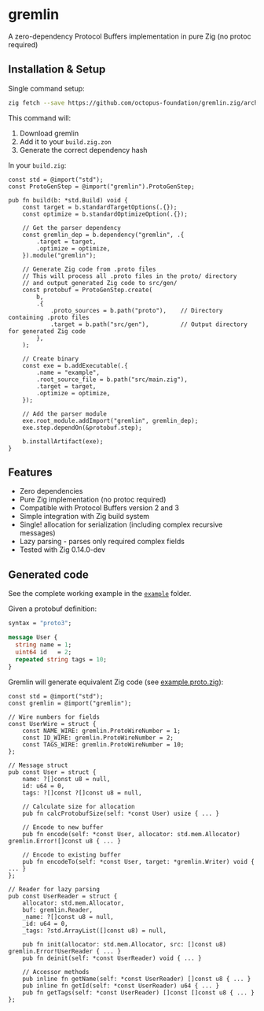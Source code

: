 # gremlin

A zero-dependency Protocol Buffers implementation in pure Zig (no protoc required)

## Installation & Setup

Single command setup:
```bash
zig fetch --save https://github.com/octopus-foundation/gremlin.zig/archive/refs/tags/0.0.0.tar.gz
```

This command will:
1. Download gremlin
2. Add it to your `build.zig.zon`
3. Generate the correct dependency hash

In your `build.zig`:
```zig
const std = @import("std");
const ProtoGenStep = @import("gremlin").ProtoGenStep;

pub fn build(b: *std.Build) void {
    const target = b.standardTargetOptions(.{});
    const optimize = b.standardOptimizeOption(.{});

    // Get the parser dependency
    const gremlin_dep = b.dependency("gremlin", .{
        .target = target,
        .optimize = optimize,
    }).module("gremlin");

    // Generate Zig code from .proto files
    // This will process all .proto files in the proto/ directory
    // and output generated Zig code to src/gen/
    const protobuf = ProtoGenStep.create(
        b,
        .{
            .proto_sources = b.path("proto"),    // Directory containing .proto files
            .target = b.path("src/gen"),         // Output directory for generated Zig code
        },
    );

    // Create binary
    const exe = b.addExecutable(.{
        .name = "example",
        .root_source_file = b.path("src/main.zig"),
        .target = target,
        .optimize = optimize,
    });

    // Add the parser module
    exe.root_module.addImport("gremlin", gremlin_dep);
    exe.step.dependOn(&protobuf.step);

    b.installArtifact(exe);
}
```

## Features

- Zero dependencies
- Pure Zig implementation (no protoc required)
- Compatible with Protocol Buffers version 2 and 3
- Simple integration with Zig build system
- Single! allocation for serialization (including complex recursive messages)
- Lazy parsing - parses only required complex fields
- Tested with Zig 0.14.0-dev

## Generated code

See the complete working example in the [`example`](./example) folder.

Given a protobuf definition:
```protobuf
syntax = "proto3";

message User {
  string name = 1;
  uint64 id   = 2;
  repeated string tags = 10;
}
```

Gremlin will generate equivalent Zig code (see [example.proto.zig](./example/src/gen/example.proto.zig)):
```zig
const std = @import("std");
const gremlin = @import("gremlin");

// Wire numbers for fields
const UserWire = struct {
    const NAME_WIRE: gremlin.ProtoWireNumber = 1;
    const ID_WIRE: gremlin.ProtoWireNumber = 2;
    const TAGS_WIRE: gremlin.ProtoWireNumber = 10;
};

// Message struct
pub const User = struct {
    name: ?[]const u8 = null,
    id: u64 = 0,
    tags: ?[]const ?[]const u8 = null,
    
    // Calculate size for allocation
    pub fn calcProtobufSize(self: *const User) usize { ... }
    
    // Encode to new buffer
    pub fn encode(self: *const User, allocator: std.mem.Allocator) gremlin.Error![]const u8 { ... }
    
    // Encode to existing buffer
    pub fn encodeTo(self: *const User, target: *gremlin.Writer) void { ... }
};

// Reader for lazy parsing
pub const UserReader = struct {
    allocator: std.mem.Allocator,
    buf: gremlin.Reader,
    _name: ?[]const u8 = null, 
    _id: u64 = 0,
    _tags: ?std.ArrayList([]const u8) = null,

    pub fn init(allocator: std.mem.Allocator, src: []const u8) gremlin.Error!UserReader { ... }
    pub fn deinit(self: *const UserReader) void { ... }
    
    // Accessor methods
    pub inline fn getName(self: *const UserReader) []const u8 { ... }
    pub inline fn getId(self: *const UserReader) u64 { ... }
    pub fn getTags(self: *const UserReader) []const []const u8 { ... }
};
```